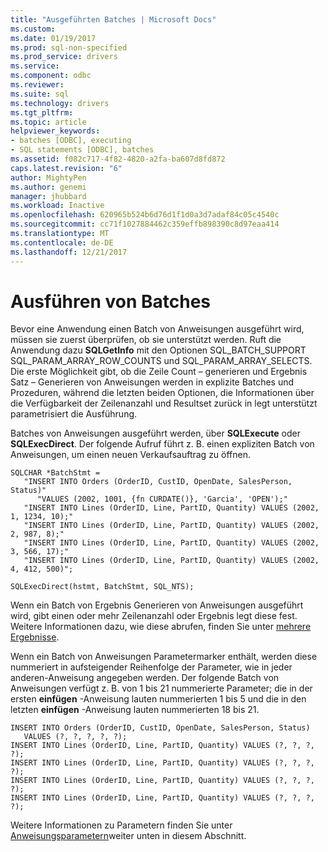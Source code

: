 ```yaml
---
title: "Ausgeführten Batches | Microsoft Docs"
ms.custom: 
ms.date: 01/19/2017
ms.prod: sql-non-specified
ms.prod_service: drivers
ms.service: 
ms.component: odbc
ms.reviewer: 
ms.suite: sql
ms.technology: drivers
ms.tgt_pltfrm: 
ms.topic: article
helpviewer_keywords:
- batches [ODBC], executing
- SQL statements [ODBC], batches
ms.assetid: f082c717-4f82-4820-a2fa-ba607d8fd872
caps.latest.revision: "6"
author: MightyPen
ms.author: genemi
manager: jhubbard
ms.workload: Inactive
ms.openlocfilehash: 620965b524b6d76d1f1d0a3d7adaf84c05c4540c
ms.sourcegitcommit: cc71f1027884462c359effb898390c8d97eaa414
ms.translationtype: MT
ms.contentlocale: de-DE
ms.lasthandoff: 12/21/2017
---
```

# <a name="executing-batches"></a>Ausführen von Batches
Bevor eine Anwendung einen Batch von Anweisungen ausgeführt wird, müssen sie zuerst überprüfen, ob sie unterstützt werden. Ruft die Anwendung dazu **SQLGetInfo** mit den Optionen SQL_BATCH_SUPPORT SQL_PARAM_ARRAY_ROW_COUNTS und SQL_PARAM_ARRAY_SELECTS. Die erste Möglichkeit gibt, ob die Zeile Count – generieren und Ergebnis Satz – Generieren von Anweisungen werden in explizite Batches und Prozeduren, während die letzten beiden Optionen, die Informationen über die Verfügbarkeit der Zeilenanzahl und Resultset zurück in legt unterstützt parametrisiert die Ausführung.  
  
 Batches von Anweisungen ausgeführt werden, über **SQLExecute** oder **SQLExecDirect**. Der folgende Aufruf führt z. B. einen expliziten Batch von Anweisungen, um einen neuen Verkaufsauftrag zu öffnen.  
  
```  
SQLCHAR *BatchStmt =  
   "INSERT INTO Orders (OrderID, CustID, OpenDate, SalesPerson, Status)"  
      "VALUES (2002, 1001, {fn CURDATE()}, 'Garcia', 'OPEN');"  
   "INSERT INTO Lines (OrderID, Line, PartID, Quantity) VALUES (2002, 1, 1234, 10);"  
   "INSERT INTO Lines (OrderID, Line, PartID, Quantity) VALUES (2002, 2, 987, 8);"  
   "INSERT INTO Lines (OrderID, Line, PartID, Quantity) VALUES (2002, 3, 566, 17);"  
   "INSERT INTO Lines (OrderID, Line, PartID, Quantity) VALUES (2002, 4, 412, 500)";  
  
SQLExecDirect(hstmt, BatchStmt, SQL_NTS);  
```  
  
 Wenn ein Batch von Ergebnis Generieren von Anweisungen ausgeführt wird, gibt einen oder mehr Zeilenanzahl oder Ergebnis legt diese fest. Weitere Informationen dazu, wie diese abrufen, finden Sie unter [mehrere Ergebnisse](../../../odbc/reference/develop-app/multiple-results.md).  
  
 Wenn ein Batch von Anweisungen Parametermarker enthält, werden diese nummeriert in aufsteigender Reihenfolge der Parameter, wie in jeder anderen-Anweisung angegeben werden. Der folgende Batch von Anweisungen verfügt z. B. von 1 bis 21 nummerierte Parameter; die in der ersten **einfügen** -Anweisung lauten nummerierten 1 bis 5 und die in den letzten **einfügen** -Anweisung lauten nummerierten 18 bis 21.  
  
```  
INSERT INTO Orders (OrderID, CustID, OpenDate, SalesPerson, Status)  
   VALUES (?, ?, ?, ?, ?);  
INSERT INTO Lines (OrderID, Line, PartID, Quantity) VALUES (?, ?, ?, ?);  
INSERT INTO Lines (OrderID, Line, PartID, Quantity) VALUES (?, ?, ?, ?);  
INSERT INTO Lines (OrderID, Line, PartID, Quantity) VALUES (?, ?, ?, ?);  
INSERT INTO Lines (OrderID, Line, PartID, Quantity) VALUES (?, ?, ?, ?);  
```  
  
 Weitere Informationen zu Parametern finden Sie unter [Anweisungsparametern](../../../odbc/reference/develop-app/statement-parameters.md)weiter unten in diesem Abschnitt.
